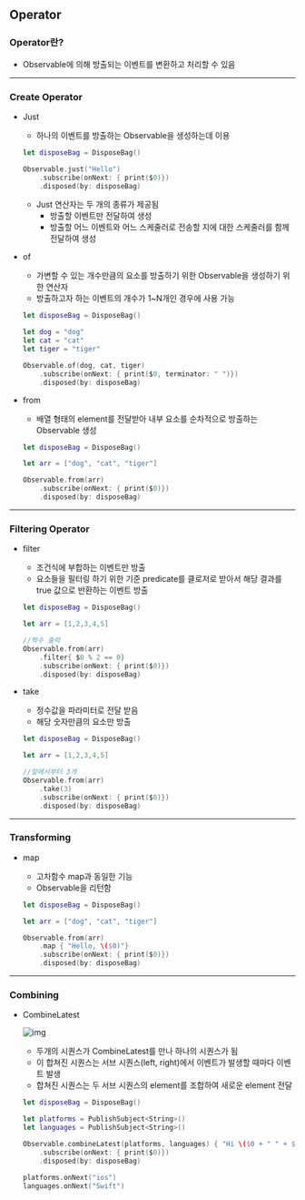 ## Operator

### Operator란?

- Observable에 의해 방출되는 이벤트를 변환하고 처리할 수 있음

<hr></hr>

### Create Operator

- Just

  - 하나의 이벤트를 방출하는 Observable을 생성하는데 이용

  ```swift
  let disposeBag = DisposeBag()
  
  Observable.just("Hello")
      .subscribe(onNext: { print($0)})
      .disposed(by: disposeBag)
  ```

  - Just 연산자는 두 개의 종류가 제공됨
    - 방출할 이벤트만 전달하여 생성
    - 방출할 어느 이벤트와 어느 스케줄러로 전송할 지에 대한 스케줄러를 함께 전달하여 생성

- of

  - 가변할 수 있는 개수만큼의 요소를 방출하기 위한 Observable을 생성하기 위한 연산자
  - 방출하고자 하는 이벤트의 개수가 1~N개인 경우에 사용 가능

  ```swift
  let disposeBag = DisposeBag()
  
  let dog = "dog"
  let cat = "cat"
  let tiger = "tiger"
  
  Observable.of(dog, cat, tiger)
      .subscribe(onNext: { print($0, terminator: " ")})
      .disposed(by: disposeBag)
  ```

- from

  - 배열 형태의 element를 전달받아 내부 요소를 순차적으로 방출하는 Observable 생성

  ```swift
  let disposeBag = DisposeBag()
  
  let arr = ["dog", "cat", "tiger"]
  
  Observable.from(arr)
      .subscribe(onNext: { print($0)})
      .disposed(by: disposeBag)
  ```

<hr></hr>

### Filtering Operator

- filter

  - 조건식에 부합하는 이벤트만 방출
  - 요소들을 필터링 하기 위한 기준 predicate를 클로저로 받아서 해당 결과를 true 값으로 반환하는 이벤트 방출

  ```swift
  let disposeBag = DisposeBag()
  
  let arr = [1,2,3,4,5]
  
  //짝수 출력
  Observable.from(arr)
      .filter{ $0 % 2 == 0}
      .subscribe(onNext: { print($0)})
      .disposed(by: disposeBag)
  ```

- take

  - 정수값을 파라미터로 전달 받음
  - 해당 숫자만큼의 요소만 방출

  ```swift
  let disposeBag = DisposeBag()
  
  let arr = [1,2,3,4,5]
  
  //앞에서부터 3개
  Observable.from(arr)
      .take(3)
      .subscribe(onNext: { print($0)})
      .disposed(by: disposeBag)
  ```

<hr></hr>

### Transforming

- map

  - 고차함수 map과 동일한 기능
  - Observable을 리턴함

  ```swift
  let disposeBag = DisposeBag()
  
  let arr = ["dog", "cat", "tiger"]
  
  Observable.from(arr)
      .map { "Hello, \($0)"}
      .subscribe(onNext: { print($0)})
      .disposed(by: disposeBag)
  ```

<hr></hr>

### Combining

- CombineLatest

  ![img](https://t1.daumcdn.net/cfile/tistory/99361F4A5B47841627)

  - 두개의 시퀀스가 CombineLatest를 만나 하나의 시퀀스가 됨
  - 이 합쳐진 시퀀스는 서브 시퀀스(left, right)에서 이벤트가 발생할 때마다 이벤트 발생
  - 합쳐진 시퀀스는 두 서브 시퀀스의 element를 조합하여 새로운 element 전달

  ```swift
  let disposeBag = DisposeBag()
  
  let platforms = PublishSubject<String>()
  let languages = PublishSubject<String>()
  
  Observable.combineLatest(platforms, languages) { "Hi \($0 + " " + $1)"}
      .subscribe(onNext: { print($0)})
      .disposed(by: disposeBag)
  
  platforms.onNext("ios")
  languages.onNext("Swift")
  ```

